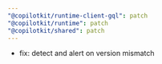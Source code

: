 ```yaml
---
"@copilotkit/runtime-client-gql": patch
"@copilotkit/runtime": patch
"@copilotkit/shared": patch
---
```


- fix: detect and alert on version mismatch
